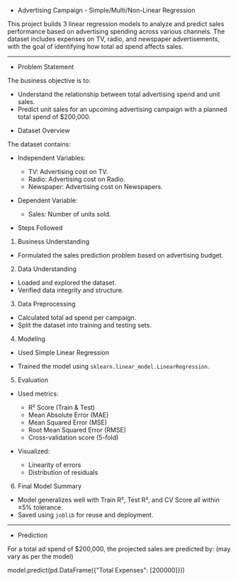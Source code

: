 * Advertising Campaign - Simple/Multi/Non-Linear Regression

This project builds 3 linear regression models to analyze and predict sales performance based on advertising spending across various channels. The dataset includes expenses on TV, radio, and newspaper advertisements, with the goal of identifying how total ad spend affects sales.

---

* Problem Statement

The business objective is to:

- Understand the relationship between total advertising spend and unit sales.
- Predict unit sales for an upcoming advertising campaign with a planned total spend of $200,000.

* Dataset Overview

The dataset contains:

- Independent Variables:
  - TV: Advertising cost on TV.
  - Radio: Advertising cost on Radio.
  - Newspaper: Advertising cost on Newspapers.

- Dependent Variable:
  - Sales: Number of units sold.



* Steps Followed
  
1. Business Understanding
- Formulated the sales prediction problem based on advertising budget.

2. Data Understanding
- Loaded and explored the dataset.
- Verified data integrity and structure.

3. Data Preprocessing
- Calculated total ad spend per campaign.
- Split the dataset into training and testing sets.

4. Modeling
- Used Simple Linear Regression

- Trained the model using `sklearn.linear_model.LinearRegression`.

5. Evaluation
- Used metrics:
  - R² Score (Train & Test)
  - Mean Absolute Error (MAE)
  - Mean Squared Error (MSE)
  - Root Mean Squared Error (RMSE)
  - Cross-validation score (5-fold)

- Visualized:
  - Linearity of errors
  - Distribution of residuals

6. Final Model Summary
- Model generalizes well with Train R², Test R², and CV Score all within ±5% tolerance.
- Saved using `joblib` for reuse and deployment.

---

* Prediction

For a total ad spend of $200,000, the projected sales are predicted by: (may vary as per the model)

model.predict(pd.DataFrame({"Total Expenses": [200000]}))

